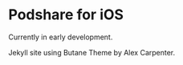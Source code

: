# Podshare for iOS

Currently in early development.

Jekyll site using Butane Theme by Alex Carpenter.
